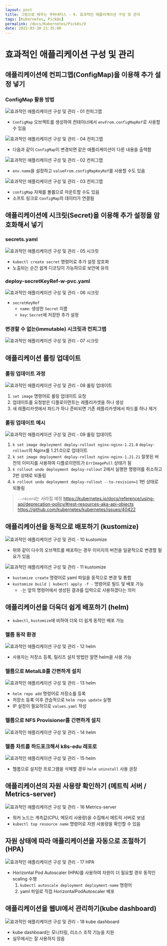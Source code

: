 ```yaml
---
layout: post
title: 그림으로 배우는 쿠버네티스 - 9. 효과적인 애플리케이션 구성 및 관리
tags: [Kubernetes, Pick8s]
permalink: /docs/Kubernetes/Pick8s/9
date: 2022-03-30 21:35:00
---
```

# 효과적인 애플리케이션 구성 및 관리

## 애플리케이션에 컨피그맵(ConfigMap)을 이용해 추가 설정 넣기

### ConfigMap 활용 방법

![효과적인 애플리케이션 구성 및 관리 - 01  컨피그맵](https://user-images.githubusercontent.com/52024566/160839649-02ece01b-12d6-4242-a81c-88186edfd584.png)

- `ConfigMap` 오브젝트를 생성하여 컨테이너에서 `envFrom.configMapRef`로 사용할 수 있음

![효과적인 애플리케이션 구성 및 관리 - 04  컨피그맵](https://user-images.githubusercontent.com/52024566/160839660-4e870b9d-fe6b-43ed-95ef-41a3ed43d177.png)

- 다음과 같이 `ConfigMap`이 변경되면 같은 애플리케이션이 다른 내용을 출력함

![효과적인 애플리케이션 구성 및 관리 - 02  컨피그맵](https://user-images.githubusercontent.com/52024566/160839656-782f84ea-ee96-46a5-a5f9-f7aec2f1e008.png)

- `env.name`을 설정하고 `valueFrom.configMapKeyRef`를 사용할 수도 있음

![효과적인 애플리케이션 구성 및 관리 - 03  컨피그맵](https://user-images.githubusercontent.com/52024566/160839657-71ed9ad9-b07e-43ea-ab29-d3de452cd782.png)

- `configMap` 자체를 볼륨으로 마운트할 수도 있음
- 소프트 링크로 `ConfigMap`의 데이터가 연결됨

## 애플리케이션에 시크릿(Secret)을 이용해 추가 설정을 암호화해서 넣기

### secrets.yaml

![효과적인 애플리케이션 구성 및 관리 - 05  시크릿](https://user-images.githubusercontent.com/52024566/160839662-7dc2f2ab-4abc-4634-bb95-98d960a0cc7a.png)

- `kubectl create secret` 명령어로 추가 설정 암호화
- 노출되는 순간 쉽게 디코딩이 가능하므로 보안에 유의

### deploy-secretKeyRef-w-pvc.yaml

![효과적인 애플리케이션 구성 및 관리 - 06  시크릿](https://user-images.githubusercontent.com/52024566/160839665-339c2a7b-fc9e-4a59-9090-fe8adb1b31c4.png)

- `secretKeyRef`
    - `name`: 생성한 `Secret` 이름
    - `key`: `Secret`에 저장한 추가 설정

### 변경할 수 없는(immutable) 시크릿과 컨피그맵

![효과적인 애플리케이션 구성 및 관리 - 07  시크릿](https://user-images.githubusercontent.com/52024566/160839667-2b9fab26-3ffa-4c0e-97f4-2be818c2c617.png)

## 애플리케이션 롤링 업데이트

### 롤링 업데이트 과정

![효과적인 애플리케이션 구성 및 관리 - 08  롤링 업데이트](https://user-images.githubusercontent.com/52024566/161281966-f146cfd6-ce8b-4841-9817-880922274c3d.png "효과적인 애플리케이션 구성 및 관리 - 08  롤링 업데이트")

1. `set image` 명령어로 롤링 업데이트 요청
2. 업데이트를 요청받은 디플로이먼트는 레플리카셋을 하나 생성
3. 새 레플리카셋에서 파드가 하나 준비되면 기존 레플리카셋에서 파드를 하나 제거

### 롤링 업데이트 예시

![효과적인 애플리케이션 구성 및 관리 - 09  롤링 업데이트](https://user-images.githubusercontent.com/52024566/161281976-dd4d66a2-9eba-47b1-ae75-03704c602561.png)

1. `k set image deployment deploy-rollout nginx-nginx-1.21.0`
`deploy-rollout`의 Nginx를 1.21.0으로 업데이트
2. `k set image deployment deploy-rollout nginx-nginx-1.21.21`
잘못된 버전의 이미지를 사용하여 디플로이먼트가 `ErrImagePull` 상태가 됨
3. `k rollout undo deployment deploy-rollout`
2에서 실행한 명령어를 취소하고 2번 상태로 되돌림
4. `k rollout undo deployment deploy-rollout --to-revision=1`
1번 상태로 되돌림

> `--record`는 사라질 예정
> https://kubernetes.io/docs/reference/using-api/deprecation-policy/#rest-resources-aka-api-objects
> https://github.com/kubernetes/kubernetes/issues/40422

## 애플리케이션을 동적으로 배포하기 (kustomize)

![효과적인 애플리케이션 구성 및 관리 - 10  kustomize](https://user-images.githubusercontent.com/52024566/161386542-a475ea00-8d87-4299-a1ea-b9808bdf95f7.png)

- 위와 같이 다수의 오브젝트를 배포하는 경우 이미지의 버전을 일괄적으로 변경할 필요가 있음

![효과적인 애플리케이션 구성 및 관리 - 11  kustomize](https://user-images.githubusercontent.com/52024566/161386544-6a9d1aeb-f9a9-42fa-a1c4-45ad5a9a8bc9.png)

- `kustomize create` 명령어로 yaml 파일을 동적으로 변경 및 통합
- `kustomize build | kubectl apply -f -` 명령어로 빌드 및 배포 가능
    - `-`는 앞의 명령어에서 생성된 결과를 입력으로 사용하겠다는 의미

## 애플리케이션을 더욱더 쉽게 배포하기 (helm)

- `kubectl`, `kustomize`에 비하여 더욱 더 쉽게 동적인 배포 가능

### 헬름 동작 환경

![효과적인 애플리케이션 구성 및 관리 - 12  helm](https://user-images.githubusercontent.com/52024566/161566567-41cf9366-72fe-4d9d-bc80-756b397222a7.png)

- 사용자는 저장소 등록, 릴리즈 설치 방법만 알면 helm을 사용 가능

### 헬름으로 MetalLB를 간편하게 설치

![효과적인 애플리케이션 구성 및 관리 - 13  helm](https://user-images.githubusercontent.com/52024566/161566572-12ad201a-88b8-4747-8f83-cd13ecfd4108.png)

- `helm repo add` 명렁어로 저장소를 등록
- 저장소 등록 이후 관습적으로 `helm repo update` 실행
- IP 설정이 필요하므로 `values.yaml` 작성

### 헬름으로 NFS Provisioner를 간편하게 설치

![효과적인 애플리케이션 구성 및 관리 - 14  helm](https://user-images.githubusercontent.com/52024566/161566577-9ba58a00-6530-41c5-b148-1a840e8b17f3.png)

### 헬름 차트를 하드포크해서 k8s-edu 레포로

![효과적인 애플리케이션 구성 및 관리 - 15  helm](https://user-images.githubusercontent.com/52024566/161566579-1bbc7b7e-3704-4193-a645-0a5dbe257f90.png)

- 헬름으로 설치한 프로그램을 삭제할 경우 `helm uninstall` 사용 권장

## 애플리케이션의 자원 사용량 확인하기 (메트릭 서버 / Metrics-server)

![효과적인 애플리케이션 구성 및 관리 - 16  Metrics-server](https://user-images.githubusercontent.com/52024566/161763343-1cb1b70a-b925-4e32-97f6-c4a0587e8bb0.png)

- 워커 노드는 계측값(CPU, 메모리 사용량)을 수집해서 메트릭 서버로 보냄
- `kubectl top resource name` 명령어로 자원 사용량을 확인할 수 있음

## 자원 상태에 따라 애플리케이션을 자동으로 조절하기(HPA)

![효과적인 애플리케이션 구성 및 관리 - 17  HPA](https://user-images.githubusercontent.com/52024566/161763354-acad1003-b41c-4cc7-9b97-5fcf8c6114e3.png)

- Horizontal Pod Autoscaler (HPA)를 사용하여 자원이 더 필요할 경우 동적인 scaling 수행
    1. `kubectl autoscale deployment deployment-name` 명령어
    2. yaml 파일로 직접 HorizontalPodAutoscaler 배포

##  애플리케이션을 웹UI에서 관리하기(kube dashboard)

![효과적인 애플리케이션 구성 및 관리 - 18  kube dashboard](https://user-images.githubusercontent.com/52024566/161763355-702b809f-6e4e-4404-8bf8-835b5d12d14e.png)

- kube dashboard는 모니터링, 리소스 조작 기능을 지원
- 실무에서는 잘 사용하지 않음